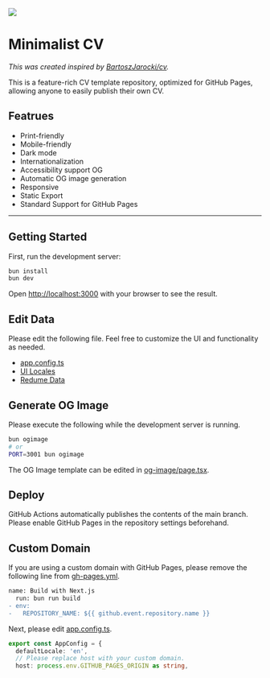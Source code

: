 ![](https://repository-images.githubusercontent.com/740605856/9c96da34-519c-4d70-9e8a-812c17269c78)

# Minimalist CV

_This was created inspired by [BartoszJarocki/cv](https://github.com/BartoszJarocki/cv)._

This is a feature-rich CV template repository, optimized for GitHub Pages, allowing anyone to easily publish their own CV.

## Featrues

- Print-friendly
- Mobile-friendly
- Dark mode
- Internationalization
- Accessibility support OG
- Automatic OG image generation
- Responsive
- Static Export
- Standard Support for GitHub Pages

---

## Getting Started

First, run the development server:

```bash
bun install
bun dev
```

Open [http://localhost:3000](http://localhost:3000) with your browser to see the result.

## Edit Data

Please edit the following file. Feel free to customize the UI and functionality as needed.

- [app.config.ts](/app.config.ts)
- [UI Locales](/locales)
- [Redume Data](/data)

## Generate OG Image

Please execute the following while the development server is running.

```bash
bun ogimage
# or
PORT=3001 bun ogimage
```

The OG Image template can be edited in [og-image/page.tsx](app/[locale]/og-image/page.tsx).

## Deploy

GitHub Actions automatically publishes the contents of the main branch. Please enable GitHub Pages in the repository settings beforehand.

## Custom Domain

If you are using a custom domain with GitHub Pages, please remove the following line from [gh-pages.yml](.github/workflows/gh-pages.yml).

```diff
name: Build with Next.js
  run: bun run build
- env:
-   REPOSITORY_NAME: ${{ github.event.repository.name }}
```

Next, please edit [app.config.ts](app.config.ts).

```ts
export const AppConfig = {
  defaultLocale: 'en',
  // Please replace host with your custom domain.
  host: process.env.GITHUB_PAGES_ORIGIN as string,
```
